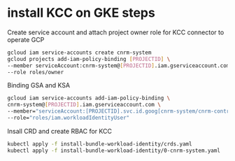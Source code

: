 # install KCC on GKE steps

Create service account and attach project owner role for KCC connector to operate GCP

```bash
gcloud iam service-accounts create cnrm-system
gcloud projects add-iam-policy-binding [PROJECTID] \
--member serviceAccount:cnrm-system@[PROJECTID].iam.gserviceaccount.com \
--role roles/owner
```

Binding GSA and KSA
```bash
gcloud iam service-accounts add-iam-policy-binding \
cnrm-system@[PROJECTID].iam.gserviceaccount.com \
--member="serviceAccount:[PROJECTID].svc.id.goog[cnrm-system/cnrm-controller-manager]" \
--role="roles/iam.workloadIdentityUser"
```

Insall CRD and create RBAC for KCC
```bash
kubectl apply -f install-bundle-workload-identity/crds.yaml
kubectl apply -f install-bundle-workload-identity/0-cnrm-system.yaml
```
